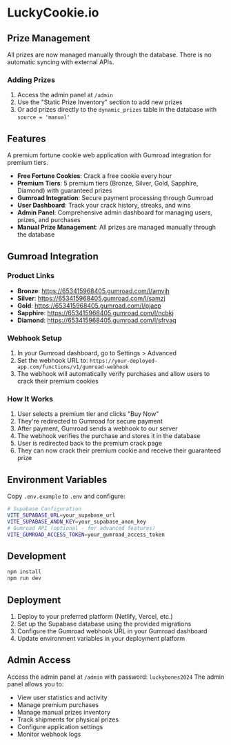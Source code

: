 # LuckyCookie.io

## Prize Management
All prizes are now managed manually through the database. There is no automatic syncing with external APIs.

### Adding Prizes
1. Access the admin panel at `/admin`
2. Use the "Static Prize Inventory" section to add new prizes
3. Or add prizes directly to the `dynamic_prizes` table in the database with `source = 'manual'`

## Features
A premium fortune cookie web application with Gumroad integration for premium tiers.
- **Free Fortune Cookies**: Crack a free cookie every hour
- **Premium Tiers**: 5 premium tiers (Bronze, Silver, Gold, Sapphire, Diamond) with guaranteed prizes
- **Gumroad Integration**: Secure payment processing through Gumroad
- **User Dashboard**: Track your crack history, streaks, and wins
- **Admin Panel**: Comprehensive admin dashboard for managing users, prizes, and purchases
- **Manual Prize Management**: All prizes are managed manually through the database
## Gumroad Integration
### Product Links
- **Bronze**: https://653415968405.gumroad.com/l/amvjh
- **Silver**: https://653415968405.gumroad.com/l/samzj
- **Gold**: https://653415968405.gumroad.com/l/pjaep
- **Sapphire**: https://653415968405.gumroad.com/l/ncbkj
- **Diamond**: https://653415968405.gumroad.com/l/sfrvaq
### Webhook Setup
1. In your Gumroad dashboard, go to Settings > Advanced
2. Set the webhook URL to: `https://your-deployed-app.com/functions/v1/gumroad-webhook`
3. The webhook will automatically verify purchases and allow users to crack their premium cookies
### How It Works
1. User selects a premium tier and clicks "Buy Now"
2. They're redirected to Gumroad for secure payment
3. After payment, Gumroad sends a webhook to our server
4. The webhook verifies the purchase and stores it in the database
5. User is redirected back to the premium crack page
6. They can now crack their premium cookie and receive their guaranteed prize
## Environment Variables
Copy `.env.example` to `.env` and configure:
```bash
# Supabase Configuration
VITE_SUPABASE_URL=your_supabase_url
VITE_SUPABASE_ANON_KEY=your_supabase_anon_key
# Gumroad API (optional - for advanced features)
VITE_GUMROAD_ACCESS_TOKEN=your_gumroad_access_token
```
## Development
```bash
npm install
npm run dev
```
## Deployment
1. Deploy to your preferred platform (Netlify, Vercel, etc.)
2. Set up the Supabase database using the provided migrations
3. Configure the Gumroad webhook URL in your Gumroad dashboard
4. Update environment variables in your deployment platform
## Admin Access
Access the admin panel at `/admin` with password: `luckybones2024`
The admin panel allows you to:
- View user statistics and activity
- Manage premium purchases
- Manage manual prizes inventory
- Track shipments for physical prizes
- Configure application settings
- Monitor webhook logs
